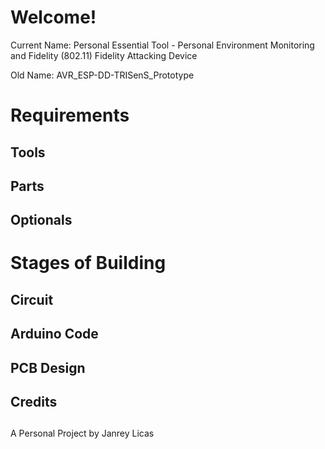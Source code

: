 # Welcome!
Current Name: Personal Essential Tool - Personal Environment Monitoring and Fidelity (802.11) Fidelity Attacking Device

Old Name: AVR_ESP-DD-TRISenS_Prototype

# Requirements

## Tools
## Parts
## Optionals

# Stages of Building
## Circuit
## Arduino Code
## PCB Design

## Credits
##


A Personal Project by Janrey Licas
